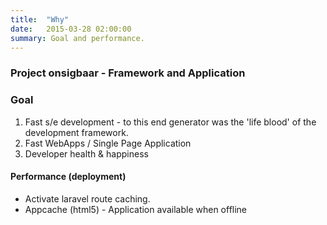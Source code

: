 ```yaml
---
title:  "Why"
date:   2015-03-28 02:00:00
summary: Goal and performance.
---
```


### Project onsigbaar - Framework and Application

### Goal

1. Fast s/e development - to this end generator was the 'life blood' of the development framework.
2. Fast WebApps / Single Page Application
3. Developer health & happiness

#### Performance (deployment)

- Activate laravel route caching.
- Appcache (html5) - Application available when offline
